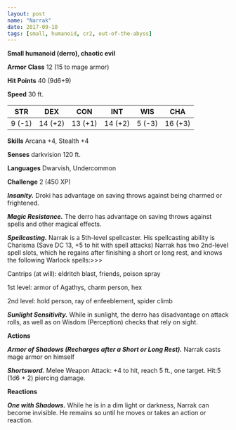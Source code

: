 ```yaml
---
layout: post
name: "Narrak"
date: 2017-09-10
tags: [small, humanoid, cr2, out-of-the-abyss]
---
```


**Small humanoid (derro), chaotic evil**

**Armor Class** 12 (15 to mage armor)

**Hit Points** 40 (9d6+9)

**Speed** 30 ft.

|   STR   |   DEX   |   CON   |   INT   |   WIS   |   CHA   |
|:-----:|:-----:|:-----:|:-----:|:-----:|:-----:|
| 9 (-1) | 14 (+2) | 13 (+1) | 14 (+2) | 5 (-3) | 16 (+3) |

**Skills** Arcana +4, Stealth +4

**Senses** darkvision 120 ft.

**Languages** Dwarvish, Undercommon

**Challenge** 2 (450 XP)

***Insanity.*** Droki has advantage on saving throws against being charmed or frightened.

***Magic Resistance.*** The derro has advantage on saving throws against spells and other magical effects.

***Spellcasting.*** Narrak is a 5th-level spellcaster. His spellcasting ability is Charisma (Save DC 13, +5 to hit with spell attacks) Narrak has two 2nd-level spell slots, which he regains after finishing a short or long rest, and knows the following Warlock spells:>>>

Cantrips (at will): eldritch blast, friends, poison spray

1st level: armor of Agathys, charm person, hex

2nd level: hold person, ray of enfeeblement, spider climb

***Sunlight Sensitivity.*** While in sunlight, the derro has disadvantage on attack rolls, as well as on Wisdom (Perception) checks that rely on sight.

**Actions**

***Armor of Shadows (Recharges after a Short or Long Rest).*** Narrak casts mage armor on himself

***Shortsword.*** Melee Weapon Attack: +4 to hit, reach 5 ft., one target. Hit:5 (1d6 + 2) piercing damage.

**Reactions**

***One with Shadows.*** While he is in a dim light or darkness, Narrak can become invisible. He remains so until he moves or takes an action or reaction.

